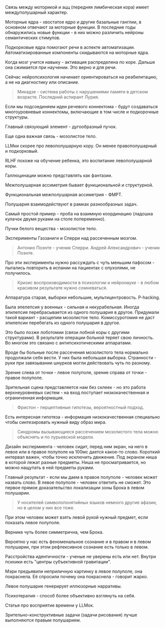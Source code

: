 Связь между моторикой и ацц (передняя лимбическая кора) имеет междуполушарный характер.

Моторные ядра - хвостатое ядро и другие базальные ганглии, в основном отвечают за моторные функции. В последние годы обнаружились новые функции - в них можно различить нейроны семантических стимулов.

Подкорковые ядра помогают речи в аспекте автоматизации. Автоматизированные компоненты скидываются на моторные ядра.

Когда мозг учится навыку - активация распределена по коре. Дальше она сжимается при научении. Это верно и для речи.

Сейчас нейропсихология начинает ориентироваться на реабилитацию, а не на диагностику или описание.
> Микадзе - система работы с нарушениями памяти в детском возрасте. Последний аспирант Лурия.

Если мы подсоединяем идеи речевого коннектома - будут создаваться многоуровневые коннектомы, включающие в том числе и подкорочные структуры.

Главный связующий элемент - дугообразный пучок.

Еще одна важная связь - мозолистое тело.

LLMки скорее про левополушарную кору. Он менее правополушарный и подкорковый.

RLHF похоже на обучение ребенка, это воспитание левополушарной коры.

Галлюцинации можно представлять как фантазии.

Межполушарная ассиметрия бывает функциональной и структурной.

Функциональная межполушарная ассиметрия - ФМРТ.

Полушария взаимодействуют в рамках разнообразных задач.

Самый простой пример - проба на взаимную координацию (ладошка кулачок двумя руками на столе попеременно).

Пучки белого вещества - мозолистое тело.

Эксперименты Газзаниги и Сперри над рассеченным мозгом.
> Антонио Поэнте - ученик Сперри. Андрей Александрович - ученик Поэнте.

Про эти эксперименты нужно рассуждать с чуть меньшим пафосом - пытались повторить в испании на пациентах с опухолями, не получилось.

> Кризис воспроизводимости в психологии и нейронауке - в любом красивом результате нужно сомневаться.

Аппаратура старая, выборки небольшие, мультицентровость. P-hacking.

Была эпелепсия у военных - сильная и некурабельная. Иногда эпилепсия перебрасывается из одного полушария в другое. Придумали такой вариант - расщепим мозолистое тело. Комиссуротомия не даст эпилепсии перебегать из одного полушария в другое. 

Это было позже лоботомии (связи лобной коры с другими структурами). В результате операции больной теряет свою личность. Во многом это связано с антипсихотическими аппаратами.

Вроде бы больные после рассечения мозолистого тела нормально продолжали себя вести. У них была небольшая выборка. Странности - руки при завязывании шнурков могли действовать чуть по разному.

Зрение слева от точки - левое полуполе, зрение справа от точки - правое полуполе.

Зрительная сцена представляется нам без склеек - но это работа верхнеуровневых систем - на вход поступает низкокачественная и ограниченная информация.

> Фристон - перцептивные гипотезы, вероятностный подход.

Есть интересная гипотеза - информация низкокачественная специально чтобы синтезировать нужный виду образ мира.

> Синдромы вызывающиеся рассечением мозолистого тела можно объяснять и по лурьевской модели.

Дизайн экспермиента - человек сидит, перед ним экран, на него в левое или в правое полуполе на 100мс дается какое-то слово. Короткий интервал важен, чтобы точно исключить движение. Под экраном ниша в которой лежат разные предметы. Ниша не просматривается, но можно нащупать в ней предметы руками.

Главный результат - если мы даем в правое полуполе - человек может назвать слово. В левое полуполе - человек ответить не сможет.
Это первое прямое доказательство локализации зоны Брока в левом полушарии.

> У носителей символопонятийных языков немного другие афазии, но в целом у них все тоже.

При этом человек может взять левой рукой нужный предмет, если показать левое полуполе.

Вернике чуть более симметрична, чем Брока.

Вероятно у нас есть феноменальное сознание и в правом и в левом полушарии, при этом рефлексивное сознание есть только в левом.

Расстройства идентичности - ученые не уверены есть или нет. Внутри психики есть "центры субъективной гравитации".

Мэри предьявили неприличную картинку в левое полуполе, она покраснела. Её спросили почему она покраснела - говорит жарко.

Левое полушарие генерирует иллюзорные нарративы.

Психотерапия - способ более объективно взглянуть на себя.

Статья про восприятие времени у LLMок.

Зрительно-конструктивные задачи (задачи рисования) лучше выполняются правым полушарием.

